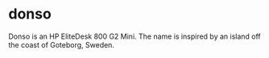 # donso

Donso is an HP EliteDesk 800 G2 Mini. The name is inspired by an island off the coast of Goteborg, Sweden.
